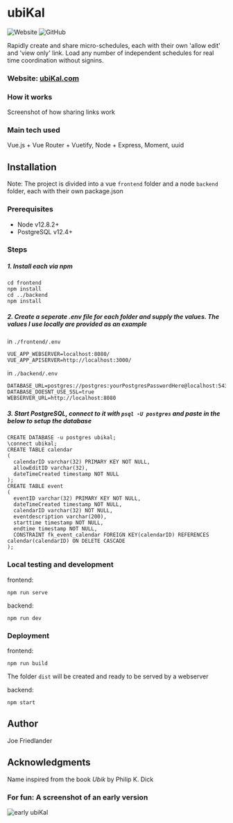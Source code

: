 # ubiKal
![Website](https://img.shields.io/website?up_message=online&url=https%3A%2F%2Fwww.ubikal.com) ![GitHub](https://img.shields.io/github/license/JoeFriedlander/ubiKal?color=rgb%2833%2C%20150%2C%20243%29)

Rapidly create and share micro-schedules, each with their own 'allow edit' and 'view only' link. Load any number of independent schedules for real time coordination without signins.

### Website: [ubiKal.com](https://www.ubikal.com)

### How it works
Screenshot of how sharing links work

### Main tech used
Vue.js + Vue Router + Vuetify, Node + Express, Moment, uuid
## Installation
Note: The project is divided into a vue `frontend` folder and a node `backend` folder, each with their own package.json
### Prerequisites

* Node v12.8.2+
* PostgreSQL v12.4+

### Steps

##### 1. Install each via npm
```
cd frontend
npm install
cd ../backend
npm install
```
##### 2. Create a seperate .env file for each folder and supply the values. The values I use locally are provided as an example

in `./frontend/.env`
```
VUE_APP_WEBSERVER=localhost:8080/
VUE_APP_APISERVER=http://localhost:3000/
```
in `./backend/.env`
```
DATABASE_URL=postgres://postgres:yourPostgresPasswordHere@localhost:5432/ubikal
DATABASE_DOESNT_USE_SSL=true
WEBSERVER_URL=http://localhost:8080
```

##### 3. Start PostgreSQL, connect to it with `psql -U postgres` and paste in the below to setup the database
```
CREATE DATABASE -u postgres ubikal;
\connect ubikal;
CREATE TABLE calendar
( 
  calendarID varchar(32) PRIMARY KEY NOT NULL,
  allowEditID varchar(32),
  dateTimeCreated timestamp NOT NULL
);
CREATE TABLE event
( 
  eventID varchar(32) PRIMARY KEY NOT NULL,
  dateTimeCreated timestamp NOT NULL,
  calendarID varchar(32) NOT NULL,
  eventdescription varchar(200), 
  starttime timestamp NOT NULL,
  endtime timestamp NOT NULL,
  CONSTRAINT fk_event_calendar FOREIGN KEY(calendarID) REFERENCES calendar(calendarID) ON DELETE CASCADE
);
```

### Local testing and development

frontend:
```
npm run serve
```

backend:
```
npm run dev
```

### Deployment

frontend:
```
npm run build
```
The folder `dist` will be created and ready to be served by a webserver

backend:
```
npm start
```

## Author
Joe Friedlander

## Acknowledgments
Name inspired from the book *Ubik* by Philip K. Dick

### For fun: A screenshot of an early version
![early ubiKal](https://user-images.githubusercontent.com/16908677/93009693-0c420c80-f552-11ea-98a8-2cfaad0339c1.PNG)
